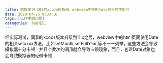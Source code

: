 ```yaml
---
title: 前端笔记-IOS的xcode模拟器，webview中使用Date相关的性能问
date: 2020-04-25 9:03:16
tags: [工作中的问题]
categories: 前端笔记
---
```

经实际测试，同事的xcode版本升级到11.x之后，webview中的html页面使用Date的相关setxxxx方法，比如setMonth,setFullYear,等不一一列举，这些方法会导致模拟器十分卡顿，并且个数次的调用就会导致卡顿现象，而且，创建Date对象也会导致模拟器的轻微卡顿